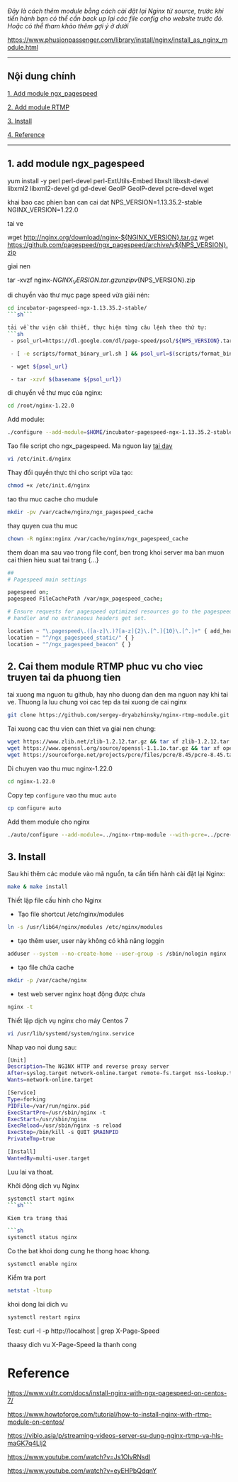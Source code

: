 _Đây là cách thêm module bằng cách cài đặt lại Nginx từ source, trước khi tiến hành bạn có thể cần back up lại các file config cho website trước đó. Hoặc có thể tham khảo thêm gợi ý ở dưới_

https://www.phusionpassenger.com/library/install/nginx/install_as_nginx_module.html

___
## Nội dung chính
[1. Add module ngx_pagespeed](#1)

[2. Add module RTMP](#2)

[3. Install](#3)

[4. Reference](#4)
___




## <a name="1" >1. add module ngx_pagespeed</a>

yum install -y perl perl-devel perl-ExtUtils-Embed libxslt libxslt-devel libxml2 libxml2-devel gd gd-devel GeoIP GeoIP-devel pcre-devel wget

khai bao cac phien ban can cai dat
NPS_VERSION=1.13.35.2-stable
NGINX_VERSION=1.22.0

tai ve

wget http://nginx.org/download/nginx-${NGINX_VERSION}.tar.gz
wget https://github.com/pagespeed/ngx_pagespeed/archive/v${NPS_VERSION}.zip

giai nen

tar -xvzf nginx-${NGINX_VERSION}.tar.gz
unzip v${NPS_VERSION}.zip

di chuyển vào thư mục page speed vừa giải nén:
```sh
cd incubator-pagespeed-ngx-1.13.35.2-stable/
```sh```

tải về thư viện cần thiết, thực hiện từng câu lệnh theo thứ tự:
```sh
 - psol_url=https://dl.google.com/dl/page-speed/psol/${NPS_VERSION}.tar.gz

 - [ -e scripts/format_binary_url.sh ] && psol_url=$(scripts/format_binary_url.sh PSOL_BINARY_URL)

 - wget ${psol_url}

 - tar -xzvf $(basename ${psol_url})
```

di chuyển về thư mục của nginx:

```sh
cd /root/nginx-1.22.0
```

Add module:
```sh
./configure --add-module=$HOME/incubator-pagespeed-ngx-1.13.35.2-stable --user=nobody --group=nobody --pid-path=/var/run/nginx.pid ${PS_NGX_EXTRA_FLAGS}
```

Tao file script cho ngx_pagespeed. Ma nguon lay [tai day](https://www.nginx.com/nginx-wiki/build/dirhtml/start/topics/examples/redhatnginxinit/)
```sh
vi /etc/init.d/nginx
```

Thay đổi quyền thực thi cho script vừa tạo:
```sh
chmod +x /etc/init.d/nginx
```

tao thu muc cache cho mudule
```sh
mkdir -pv /var/cache/nginx/ngx_pagespeed_cache
```

thay quyen cua thu muc 

```sh
chown -R nginx:nginx /var/cache/nginx/ngx_pagespeed_cache
```

them doan ma sau vao trong file conf, ben trong khoi server ma ban muon cai thien hieu suat tai trang {...}

```sh
##
# Pagespeed main settings

pagespeed on;
pagespeed FileCachePath /var/ngx_pagespeed_cache;

# Ensure requests for pagespeed optimized resources go to the pagespeed
# handler and no extraneous headers get set.

location ~ "\.pagespeed\.([a-z]\.)?[a-z]{2}\.[^.]{10}\.[^.]+" { add_header "" ""; }
location ~ "^/ngx_pagespeed_static/" { }
location ~ "^/ngx_pagespeed_beacon" { }
```

## <a name="2" >2. Cai them module RTMP phuc vu cho viec truyen tai da phuong tien</a>

tai xuong ma nguon tu github, hay nho duong dan den ma nguon nay khi tai ve. Thuong la luu chung voi cac tep da tai xuong de cai nginx

```sh
git clone https://github.com/sergey-dryabzhinsky/nginx-rtmp-module.git
```

Tai xuong cac thu vien can thiet va giai nen chung:
```sh
wget https://www.zlib.net/zlib-1.2.12.tar.gz && tar xf zlib-1.2.12.tar.gz
wget https://www.openssl.org/source/openssl-1.1.1o.tar.gz && tar xf openssl-1.1.1o.tar.gz
wget https://sourceforge.net/projects/pcre/files/pcre/8.45/pcre-8.45.tar.gz && tar xf pcre-8.45.tar.gz

```

Di chuyen vao thu muc nginx-1.22.0

```sh
cd nginx-1.22.0
```

Copy tep `configure` vao thu muc `auto`

```sh
cp configure auto
```

Add them module cho nginx

```sh
./auto/configure --add-module=../nginx-rtmp-module --with-pcre=../pcre-8.45 --with-openssl=../openssl-1.1.1o
```

## <a name="3" >3. Install</a>
Sau khi thêm các module vào mã nguồn, ta cần tiến hành cài đặt lại Nginx:

```sh
make & make install
```

Thiết lập file cấu hình cho Nginx


- Tạo file shortcut /etc/nginx/modules

```sh
ln -s /usr/lib64/nginx/modules /etc/nginx/modules
```

- tạo thêm user, user này không có khả năng loggin

```sh
adduser --system --no-create-home --user-group -s /sbin/nologin nginx
```

- tạo file chứa cache

```sh
mkdir -p /var/cache/nginx
```

- test web server nginx hoạt động được chưa

```sh
nginx -t
```

Thiết lập dịch vụ nginx cho máy Centos 7

```sh
vi /usr/lib/systemd/system/nginx.service
```

Nhap vao noi dung sau:

```sh
[Unit]
Description=The NGINX HTTP and reverse proxy server
After=syslog.target network-online.target remote-fs.target nss-lookup.target
Wants=network-online.target

[Service]
Type=forking
PIDFile=/var/run/nginx.pid
ExecStartPre=/usr/sbin/nginx -t
ExecStart=/usr/sbin/nginx
ExecReload=/usr/sbin/nginx -s reload
ExecStop=/bin/kill -s QUIT $MAINPID
PrivateTmp=true

[Install]
WantedBy=multi-user.target
```

Luu lai va thoat.

Khởi động dịch vụ Nginx

```sh
systemctl start nginx
```sh```

Kiem tra trang thai

```sh
systemctl status nginx
```

Co the bat khoi dong cung he thong hoac khong.

```sh
systemctl enable nginx
```

Kiểm tra port

```sh
netstat -ltunp
```


khoi dong lai dich vu

```sh
systemctl restart nginx
```

Test:
curl -I -p http://localhost | grep X-Page-Speed

thaasy dich vu X-Page-Speed la thanh cong

# <a name="4" >Reference</a>

https://www.vultr.com/docs/install-nginx-with-ngx-pagespeed-on-centos-7/

https://www.howtoforge.com/tutorial/how-to-install-nginx-with-rtmp-module-on-centos/

https://viblo.asia/p/streaming-videos-server-su-dung-nginx-rtmp-va-hls-maGK7q4Llj2

https://www.youtube.com/watch?v=Js1OlvRNsdI

https://www.youtube.com/watch?v=eyEHPbQdqnY
